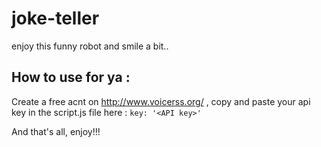 # joke-teller
enjoy this funny robot and smile a bit..


## How to use for ya : 
Create a free acnt on http://www.voicerss.org/ , 
copy and paste your api key in the script.js file here :  `key: '<API key>'`

And that's all, enjoy!!!
